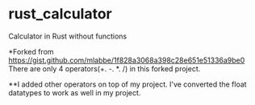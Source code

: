 # rust_calculator
Calculator in Rust without functions

*Forked from https://gist.github.com/mlabbe/1f828a3068a398c28e651e51336a9be0
There are only 4 operators(+. -. *. /) in this forked project.

**I added other operators on top of my project. I've converted the float datatypes to work as well in my project.
